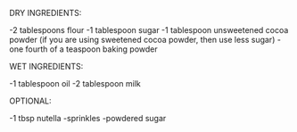 DRY INGREDIENTS:

-2 tablespoons flour
-1 tablespoon sugar
-1 tablespoon unsweetened cocoa powder (if you are using sweetened cocoa powder, then use less sugar)
-one fourth of a teaspoon baking powder

WET INGREDIENTS:

-1 tablespoon oil
-2 tablespoon milk
 
 OPTIONAL:

 -1 tbsp nutella 
 -sprinkles
 -powdered sugar